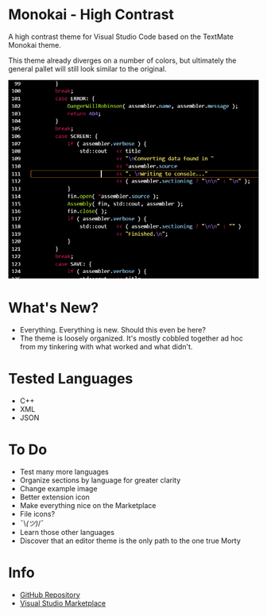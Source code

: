 # Monokai - High Contrast
A high contrast theme for Visual Studio Code based on the TextMate Monokai theme.

This theme already diverges on a number of colors, but ultimately the general pallet will still look similar to the original.

![screenshot](https://raw.githubusercontent.com/DataByne/Monokai-HighContrast/master/images/Image-001.PNG)

# What's New?
- Everything. Everything is new. Should this even be here?
- The theme is loosely organized. It's mostly cobbled together ad hoc from my tinkering with what worked and what didn't.

# Tested Languages
- C++
- XML
- JSON

# To Do
- Test many more languages
- Organize sections by language for greater clarity
- Change example image
- Better extension icon
- Make everything nice on the Marketplace
- File icons?
- ¯\\_(ツ)_/¯
- Learn those other languages
- Discover that an editor theme is the only path to the one true Morty

# Info
- [GitHub Repository](https://github.com/DataByne/Monokai-HighContrast)
- [Visual Studio Marketplace](https://marketplace.visualstudio.com/items?itemName=DataByne.theme-monokai-hc)